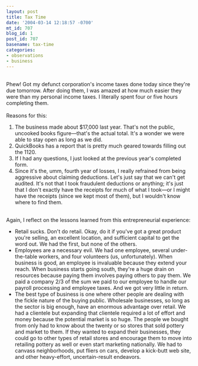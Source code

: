 ```yaml
---
layout: post
title: Tax Time
date: '2004-03-14 12:18:57 -0700'
mt_id: 707
blog_id: 1
post_id: 707
basename: tax-time
categories:
- observations
- business
---
```

<br />Phew! Got my defunct corporation's income taxes done today since they're due tomorrow. After doing them, I was amazed at how much easier they were than my personal income taxes. I literally spent four or five hours completing them.<br /><br />Reasons for this:<ol><li>The business made about $17,000 last year. That's not the public, uncooked books figure&#x2014;that's the actual total. It's a wonder we were able to stay open as long as we did.</li><li>QuickBooks has a report that is pretty much geared towards filling out the 1120.</li><li>If I had any questions, I just looked at the previous year's completed form.</li><li>Since it's the, umm, fourth year of losses, I really refrained from being aggressive about claiming deductions. Let's just say that we can't get audited. It's not that I took fraudulent deductions or anything; it's just that I don't exactly have the receipts for much of what I took&#x2014;or I might have the receipts (since we kept most of them), but I wouldn't know where to find them.</li></ol><br />Again, I reflect on the lessons learned from this entrepreneurial experience:<ul><li>Retail sucks. Don't do retail. Okay, do it if you've got a great product you're selling, an excellent location, and sufficient capital to get the word out. We had the first, but none of the others.</li><li>Employees are a necessary evil. We had one employee, several under-the-table workers, and four volunteers (us, unfortunately). When business is good, an employee is invaluable because they extend your reach. When business starts going south, they're a huge drain on resources because paying them involves paying others to pay them. We paid a company 2/3 of the sum we paid to our employee to handle our payroll processing and employee taxes. And we got very little in return.</li><li>The best type of business is one where other people are dealing with the fickle nature of the buying public. Wholesale businesses, so long as the sector is big enough, have an enormous advantage over retail. We had a clientele but expanding that clientele required a lot of effort and money because the potential market is so huge. The people we bought from only had to know about the twenty or so stores that sold pottery and market to them. If they wanted to expand their businesses, they could go to other types of retail stores and encourage them to move into retailing pottery as well or even start marketing nationally. We had to canvass neighborhoods, put fliers on cars, develop a kick-butt web site, and other heavy-effort, uncertain-result endeavors.</li></ul><br /><br /><br />
